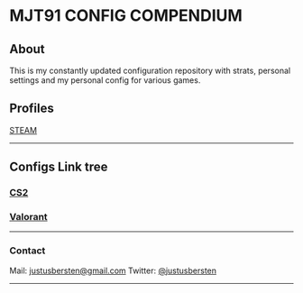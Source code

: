 # MJT91 CONFIG COMPENDIUM

## About
This is my constantly updated configuration repository with strats, personal settings and my personal config for various games.

## Profiles
[STEAM](http://steamcommunity.com/id/phecks/)

---

## Configs Link tree

### [CS2](./cfg/cs2/README.md)
### [Valorant](./cfg/valo/README.md)

---

### Contact
Mail: justusbersten@gmail.com
Twitter: [@justusbersten](https://twitter.com/justusbersten)

---
